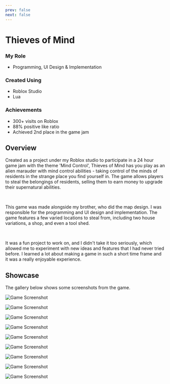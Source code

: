 ```yaml
---
prev: false
next: false
---
```


# Thieves of Mind

### My Role
- Programming, UI Design & Implementation

### Created Using
- Roblox Studio
- Lua

### Achievements
- 300+ visits on Roblox
- 88% positive like ratio
- Achieved 2nd place in the game jam

## Overview
Created as a project under my Roblox studio to participate in a 24 hour game jam with the theme 'Mind Control', Thieves of Mind has you play as an alien marauder with mind control abilities - taking control of the minds of residents in the strange place you find yourself in. The game allows players to steal the belongings of residents, selling them to earn money to upgrade their supernatural abilities.

<br />

This game was made alongside my brother, who did the map design. I was responsible for the programming and UI design and implementation. The game features a few varied locations to steal from, including two house variations, a shop, and even a tool shed.

<br />

It was a fun project to work on, and I didn't take it too seriously, which allowed me to experiment with new ideas and features that I had never tried before. I learned a lot about making a game in such a short time frame and it was a really enjoyable experience.


## Showcase
The gallery below shows some screenshots from the game.

![Game Screenshot](https://tr.rbxcdn.com/180DAY-bc8486a2b99c9aaa1594b7b68d2d5a35/150/150/Image/Webp/noFilter)

![Game Screenshot](https://tr.rbxcdn.com/180DAY-32d4e4066c4b0e5b451935ac758a5019/768/432/Image/Webp/noFilter)

![Game Screenshot](https://i.imgur.com/NLjXmrE.jpeg)

![Game Screenshot](https://i.imgur.com/ZYAgMl9.jpeg)

![Game Screenshot](https://i.imgur.com/gtLdixO.jpeg)

![Game Screenshot](https://i.imgur.com/jgVW7Fn.jpeg)

![Game Screenshot](https://i.imgur.com/xWBM1ky.jpeg)

![Game Screenshot](https://i.imgur.com/7eOuHei.jpeg)

![Game Screenshot](https://i.imgur.com/pe967Jf.jpeg)
